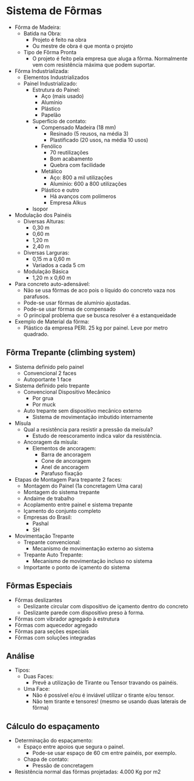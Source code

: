 # Sistema de Fôrmas
- Fôrma de Madeira:
    - Batida na Obra:
        - Projeto é feito na obra
        - Ou mestre de obra é que monta o projeto
    - Tipo de Fôrma Pronta
        - O projeto é feito pela empresa que aluga a fôrma. Normalmente vem com resistência máxima que podem suportar.
- Fôrma Industrializada:
    - Elementos Industrializados
    - Painel Industrializado:
        - Estrutura do Painel:
            - Aço  (mais usado)
            - Alumínio
            - Plástico
            - Papelão
        - Superfício de contato:
            - Compensado Madeira (18 mm)
                - Resinado  (5 reusos, na média 3)
                - Plastificado (20 usos, na média 10 usos)
            - Fenólico
                - 70 reutilizações
                - Bom acabamento
                - Quebra com facilidade
            - Metálico
                - Aço: 800 a mil utilizações
                - Alumínio: 600 a 800 utilizações
            - Plástico e outro
                - Há avanços com polímeros
                - Empresa Alkus
        - Isopor
- Modulação dos Painéis
    - Diversas Alturas:
        - 0,30 m
        - 0,60 m
        - 1,20 m
        - 2,40 m
    - Diversas Larguras:
        - 0,15 m a 0,60 m
        - Variados a cada 5 cm
    - Modulação Básica
        - 1,20 m x 0,60 m
- Para concreto auto-adensável:
    - Não se usa fôrmas de aco pois o líquido do concreto vaza nos parafusos.
    - Pode-se usar fôrmas de alumínio ajustadas.
    - Pode-se usar fôrmas de compensado
    - O principal problema que se busca resolver é a estanqueidade
- Exemplo de Material da fôrma:
    - Plástico da empresa PERI. 25 kg por painel. Leve por metro quadrado.

## Fôrma Trepante (climbing system)
- Sistema definido pelo painel
    - Convencional 2 faces
    - Autoportante 1 face
- Sistema definido pelo trepante
    - Convencional Dispositivo Mecânico
        - Por grua
        - Por muck
    - Auto trepante sem dispositivo mecânico externo
        - Sistema de movimentação imbutido internamente
- Mísula
    - Qual a resistência para resistir a pressão da meísula?
        - Estudo de reescoramento indica valor da resistência.
    - Ancoragem da mísula:
        - Elementos de ancoragem:
            - Barra de ancoragem
            - Cone de ancoragem
            - Anel de ancoragem
            - Parafuso fixação
- Etapas de Montagem Para trepante 2 faces:
    - Montagem do Painel (1a concretagem Uma cara)
    - Montagem do sistema trepante
    - Andaime de trabalho
    - Acoplamento entre painel e sistema trepante
    - Içamento do conjunto completo
    - Empresas do Brasil: 
        - Pashal
        - SH 
- Movimentação Trepante
    - Trepante convencional: 
        - Mecanismo de movimentação externo ao sistema
    - Trepante Auto Trepante:
        - Mecanismo de movimentação incluso no sistema
    - Importante o ponto de içamento do sistema

## Fôrmas Especiais
- Fôrmas deslizantes
    - Deslizante circular com dispositivo de içamento dentro do concreto
    - Deslizante parede com dispositivo preso à forma.
- Fôrmas com vibrador agregado à estrutura
- Fôrmas com aquecedor agregado
- Fôrmas para seções especiais
- Fôrmas com soluções integradas

## Análise
- Tipos:
    - Duas Faces:
        - Prevê a utilização de Tirante ou Tensor travando os painéis.
    - Uma Face:
        - Não é possível e/ou é inviável utilizar o tirante e/ou tensor. 
        - Não tem tirante e tensores! (mesmo se usando duas laterais de fôrma)

## Cálculo do espaçamento
- Determinação do espaçamento:
    - Espaço entre apoios que segura o painel.
        - Pode-se usar espaço de 60 cm entre painéis, por exemplo.
    - Chapa de contato:
        - Pressão de concretagem
- Resistência normal das fôrmas projetadas: 4.000 Kg por m2